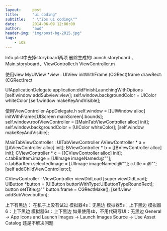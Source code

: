 ```yaml
---
layout:     post
title:      "ui coding"
subtitle:   " \"ios ui coding\""
date:       2014-06-09 12:00:00
author:     "awd"
header-img: "img/post-bg-2015.jpg"
tags:
    - iOS
---
```

Info.plist中去掉storyboard两项
删除生成的Launch.storyboard 、Main.storyboard、ViewController.h ViewController.m


使用view
MyUIView *view  : UIView
initWithFrame:(CGRect)frame
drawRect:(CGRect)rect

UIApplicationDelegate
application:didFinishLaunchingWithOptions
[self.window addSubview:view];
self.window.backgroundColor = UIColor whiteColor
[self.window makeKeyAndVisible];



使用ViewController
AppDelegate.h
self.window = [[UIWindow alloc] initWithFrame:[UIScreen mainScreen].bounds];
self.window.rootViewController  = [[MainTabViewController alloc] init];
self.window.backgroundColor = [UIColor whiteColor];
[self.window makeKeyAndVisible];

MainTabViewController : UITabViewController
AViewController * a = [[AViewController alloc] init];
BViewController * b = [[BViewController alloc] init];
CViewController * c = [[CViewController alloc] init];
c.tabBarItem.image  = [UIImage imageNamed:@""];
c.tabBarItem.selectedImage = [UIImage imageNamed:@""];
c.title = @"";
[self addChildViewController:c];

CViewController : ViewController
viewDidLoad
	[super viewDidLoad];
	UIButton *button = [UIButton buttonWithType:UIButtonTypeRoundRect];
	button setTitle:@""
	button.frame = CGRectMake();
	[self.view addSubView:button];


上下有黑边：
在机子上没有试过
模拟器4s：无黑边
模拟器5s：上下黑边
模拟器6：上下黑边
模拟器6s：上下黑边
如果使用sb，不用代码写UI：无黑边
General -> App Icons and Launch Images -> Launch Images Source -> Use Asset Catalog
还是不解决问题



